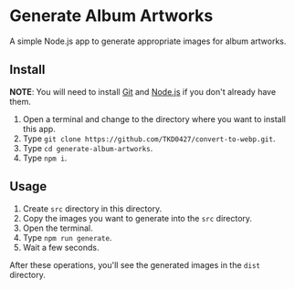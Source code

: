 # Generate Album Artworks

A simple Node.js app to generate appropriate images for album artworks.

## Install

**NOTE**: You will need to install [Git](https://git-scm.com/) and [Node.js](https://nodejs.org/en) if you don't already have them.

1. Open a terminal and change to the directory where you want to install this app.
2. Type `git clone https://github.com/TKD0427/convert-to-webp.git`.
3. Type `cd generate-album-artworks`.
4. Type `npm i`.

## Usage

1. Create `src` directory in this directory.
2. Copy the images you want to generate into the `src` directory.
3. Open the terminal.
4. Type `npm run generate`.
5. Wait a few seconds.

After these operations, you'll see the generated images in the `dist` directory.
